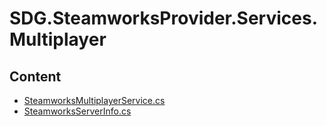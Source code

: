 # SDG.SteamworksProvider.Services.Multiplayer
## Content
- [SteamworksMultiplayerService.cs](SteamworksMultiplayerService.cs)
- [SteamworksServerInfo.cs](SteamworksServerInfo.cs)
